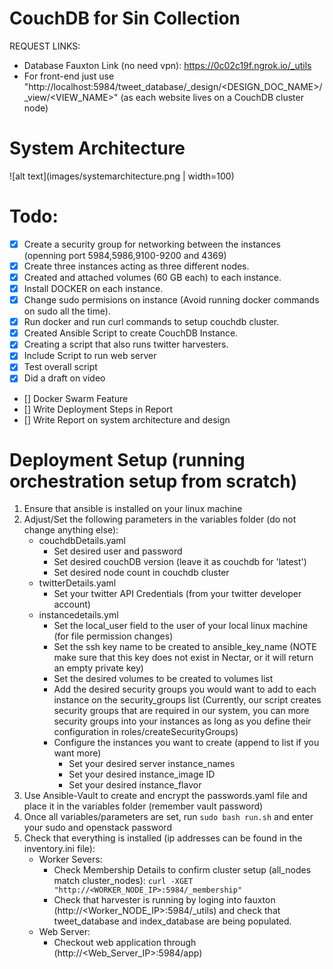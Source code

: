 # CouchDB for Sin Collection

REQUEST LINKS:
- Database Fauxton Link (no need vpn): https://0c02c19f.ngrok.io/_utils
- For front-end just use "http://localhost:5984/tweet_database/_design/<DESIGN_DOC_NAME>/_view/<VIEW_NAME>" (as each website lives on a CouchDB cluster node)

# System Architecture

![alt text](images/systemarchitecture.png | width=100)

# Todo:

- [x] Create a security group for networking between the instances (openning port 5984,5986,9100-9200 and 4369)
- [x] Create three instances acting as three different nodes.
- [x] Created and attached volumes (60 GB each) to each instance.
- [x] Install DOCKER on each instance.
- [x] Change sudo permisions on instance (Avoid running docker commands on sudo all the time).
- [x] Run docker and run curl commands to setup couchdb cluster.
- [x] Created Ansible Script to create CouchDB Instance.
- [x] Creating a script that also runs twitter harvesters.
- [X] Include Script to run web server
- [X] Test overall script 
- [X] Did a draft on video
- [] Docker Swarm Feature
- [] Write Deployment Steps in Report
- [] Write Report on system architecture and design

# Deployment Setup (running orchestration setup from scratch)
1. Ensure that ansible is installed on your linux machine
2. Adjust/Set the following parameters in the variables folder (do not change anything else):
	- couchdbDetails.yaml
		- Set desired user and password
		- Set desired couchDB version (leave it as couchdb for 'latest')
		- Set desired node count in couchdb cluster
	- twitterDetails.yaml
		- Set your twitter API Credentials (from your twitter developer account)
	- instancedetails.yml
		- Set the local_user field to the user of your local linux machine (for file permission changes)
		- Set the ssh key name to be created to ansible_key_name
		(NOTE make sure that this key does not exist in Nectar, or it will return an empty private key)
		- Set the desired volumes to be created to volumes list
		- Add the desired security groups you would want to add to each instance on the security_groups list
		(Currently, our script creates security groups that are required in our system, you can more security groups into your instances as long as you define their configuration in roles/createSecurityGroups)
		- Configure the instances you want to create (append to list if you want more)
			* Set your desired server instance_names
			* Set your desired instance_image ID
			* Set your desired instance_flavor
3. Use Ansible-Vault to create and encrypt the passwords.yaml file and place it in the variables folder			(remember vault password)
3. Once all variables/parameters are set, run `sudo bash run.sh` and enter your sudo and openstack password
4. Check that everything is installed (ip addresses can be found in the inventory.ini file):
	- Worker Severs:
		* Check Membership Details to confirm cluster setup (all_nodes match cluster_nodes):
		`curl -XGET "http://<WORKER_NODE_IP>:5984/_membership"`
		* Check that harvester is running by loging into fauxton (http://<Worker_NODE_IP>:5984/_utils) and check that tweet_database and index_database are being populated.
	- Web Server:
		* Checkout web application through (http://<Web_Server_IP>:5984/app)
